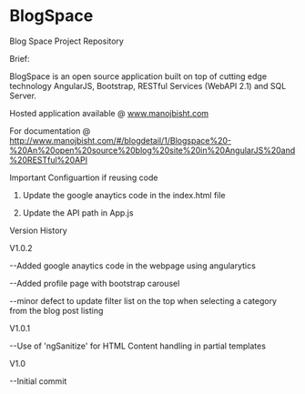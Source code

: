 BlogSpace
=========

Blog Space Project Repository

Brief:

BlogSpace is an open source application built on top of cutting edge technology AngularJS, Bootstrap, RESTful Services (WebAPI 2.1) and SQL Server.

Hosted application available @ www.manojbisht.com

For documentation @ http://www.manojbisht.com/#/blogdetail/1/Blogspace%20-%20An%20open%20source%20blog%20site%20in%20AngularJS%20and%20RESTful%20API

Important Configuartion if reusing code

1. Update the google anaytics code in the index.html file

2. Update the API path in App.js

Version History

V1.0.2

--Added google anaytics code in the webpage using angularytics

--Added profile page with bootstrap carousel

--minor defect to update filter list on the top when selecting a category from the blog post listing

V1.0.1

--Use of 'ngSanitize' for HTML Content handling in partial templates 
 
V1.0

--Initial commit
